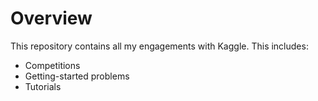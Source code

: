# Overview

This repository contains all my engagements with Kaggle. This includes:
* Competitions
* Getting-started problems
* Tutorials
